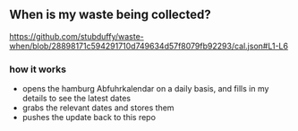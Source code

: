 ## When is my waste being collected?
  https://github.com/stubduffy/waste-when/blob/28898171c594291710d749634d57f8079fb92293/cal.json#L1-L6
  
  ### how it works
  - opens the hamburg Abfuhrkalendar on a daily basis, and fills in my details to see the latest dates
  - grabs the relevant dates and stores them
  - pushes the update back to this repo
  
